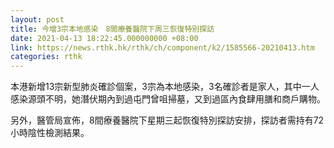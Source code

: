 ```yaml
---
layout: post
title: 今增3宗本地感染　8間療養醫院下周三恢復特別探訪
date: 2021-04-13 18:22:45.000000000 +08:00
link: https://news.rthk.hk/rthk/ch/component/k2/1585566-20210413.htm
categories: rthk
---
```


本港新增13宗新型肺炎確診個案，3宗為本地感染，3名確診者是家人，其中一人感染源頭不明，她潛伏期內到過屯門曾咀掃墓，又到過區內食肆用膳和商戶購物。

另外，醫管局宣佈，8間療養醫院下星期三起恢復特別探訪安排，探訪者需持有72小時陰性檢測結果。
